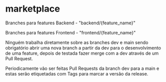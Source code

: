 # marketplace

Branches para features Backend - "backend/{feature_name}"

Branches para features Frontend - "frontend/{feature_name}"

Ninguém trabalha diretamente sobre as branches dev e 
main sendo obrigatório abrir uma nova branch 
a partir da dev para o desenvolvimento de uma feature,
depois de testada fazer merge com a dev através de um Pull
Request.

Periodicamente vão ser feitas Pull Requests da branch dev para a main
e estas serão etiquetadas com Tags para marcar a versão da release.